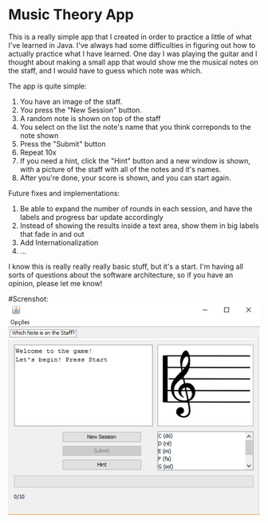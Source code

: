 # Music Theory App

This is a really simple app that I created in order to practice a little of what I've learned in Java. I've always had some difficulties in figuring out how to actually practice what I have learned. One day I was playing the guitar and I thought about making a small app that would show me the musical notes on the staff, and I would have to guess which note was which.

The app is quite simple:
  1. You have an image of the staff.
  2. You press the "New Session" button.
  3. A random note is shown on top of the staff
  4. You select on the list the note's name that you think correponds to the note shown
  5. Press the "Submit" button
  6. Repeat 10x
  7. If you need a hint, click the "Hint" button and a new window is shown, with a picture of the staff with all of the notes and it's names.
  8. After you're done, your score is shown, and you can start again.
  
Future fixes and implementations:
  1. Be able to expand the number of rounds in each session, and have the labels and progress bar update accordingly
  2. Instead of showing the results inside a text area, show them in big labels that fade in and out
  3. Add Internationalization
  4. ...

I know this is really really really basic stuff, but it's a start. I'm having all sorts of questions about the software architecture, so if you have an opinion, please let me know!

#Screnshot:
![Screenshot](/screenshot.png)
  

